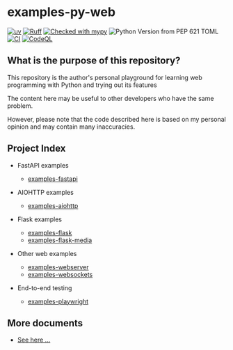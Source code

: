 # examples-py-web

[![uv](https://img.shields.io/endpoint?url=https://raw.githubusercontent.com/astral-sh/uv/main/assets/badge/v0.json)](https://github.com/astral-sh/uv)
[![Ruff](https://img.shields.io/endpoint?url=https://raw.githubusercontent.com/astral-sh/ruff/main/assets/badge/v2.json)](https://github.com/astral-sh/ruff)
[![Checked with mypy](https://www.mypy-lang.org/static/mypy_badge.svg)](https://mypy-lang.org/)
![Python Version from PEP 621 TOML](https://img.shields.io/python/required-version-toml?tomlFilePath=https%3A%2F%2Fraw.githubusercontent.com%2Fsuzu-devworks%2Fexamples-py-web%2Frefs%2Fheads%2Fmain%2Fpyproject.toml)
[![CI](https://github.com/suzu-devworks/examples-py-web/actions/workflows/ci.yaml/badge.svg)](https://github.com/suzu-devworks/examples-py-web/actions/workflows/ci.yaml)
[![CodeQL](https://github.com/suzu-devworks/examples-py-web/actions/workflows/github-code-scanning/codeql/badge.svg)](https://github.com/suzu-devworks/examples-py-web/actions/workflows/github-code-scanning/codeql)

## What is the purpose of this repository?

This repository is the author's personal playground for learning web programming with Python and trying out its features

The content here may be useful to other developers who have the same problem.

However, please note that the code described here is based on my personal opinion and may contain many inaccuracies.

## Project Index

- FastAPI examples
  - [examples-fastapi](./packages/examples-fastapi/README.md)

- AIOHTTP examples
  - [examples-aiohttp](./packages/examples-aiohttp/README.md)

- Flask examples
  - [examples-flask](./packages/examples-flask/README.md)
  - [examples-flask-media](./packages/examples-flask-media/README.md)

- Other web examples
  - [examples-webserver](./packages/examples-webserver/README.md)
  - [examples-websockets](./packages/examples-websockets/README.md)

- End-to-end testing
  - [examples-playwright](./packages/examples-playwright/README.md)

## More documents

- [See here ...](./docs/README.md)
